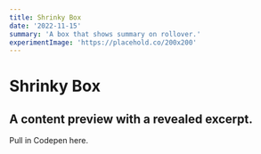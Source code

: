 ```yaml
---
title: Shrinky Box
date: '2022-11-15'
summary: 'A box that shows summary on rollover.'
experimentImage: 'https://placehold.co/200x200'
---
```


# Shrinky Box

## A content preview with a revealed excerpt.

Pull in Codepen here.

